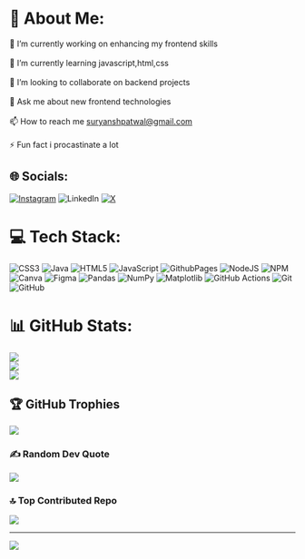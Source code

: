 # 💫 About Me:
🔭 I’m currently working on enhancing my frontend skills<br><br>🌱 I’m currently learning javascript,html,css<br><br>👯 I’m looking to collaborate on backend projects<br><br>💬 Ask me about new frontend technologies<br><br>📫 How to reach me suryanshpatwal@gmail.com<br><br>⚡ Fun fact i procastinate a lot


## 🌐 Socials:
[![Instagram](https://img.shields.io/badge/Instagram-%23E4405F.svg?logo=Instagram&logoColor=white)](https://instagram.com/Shhhhhsuryansh) ![LinkedIn](https://img.shields.io/badge/LinkedIn-%230077B5.svg?logo=linkedin&logoColor=white) [![X](https://img.shields.io/badge/X-black.svg?logo=X&logoColor=white)](https://x.com/Csuryansh) 

# 💻 Tech Stack:
![CSS3](https://img.shields.io/badge/css3-%231572B6.svg?style=for-the-badge&logo=css3&logoColor=white) ![Java](https://img.shields.io/badge/java-%23ED8B00.svg?style=for-the-badge&logo=openjdk&logoColor=white) ![HTML5](https://img.shields.io/badge/html5-%23E34F26.svg?style=for-the-badge&logo=html5&logoColor=white) ![JavaScript](https://img.shields.io/badge/javascript-%23323330.svg?style=for-the-badge&logo=javascript&logoColor=%23F7DF1E) ![GithubPages](https://img.shields.io/badge/github%20pages-121013?style=for-the-badge&logo=github&logoColor=white) ![NodeJS](https://img.shields.io/badge/node.js-6DA55F?style=for-the-badge&logo=node.js&logoColor=white) ![NPM](https://img.shields.io/badge/NPM-%23CB3837.svg?style=for-the-badge&logo=npm&logoColor=white) ![Canva](https://img.shields.io/badge/Canva-%2300C4CC.svg?style=for-the-badge&logo=Canva&logoColor=white) ![Figma](https://img.shields.io/badge/figma-%23F24E1E.svg?style=for-the-badge&logo=figma&logoColor=white) ![Pandas](https://img.shields.io/badge/pandas-%23150458.svg?style=for-the-badge&logo=pandas&logoColor=white) ![NumPy](https://img.shields.io/badge/numpy-%23013243.svg?style=for-the-badge&logo=numpy&logoColor=white) ![Matplotlib](https://img.shields.io/badge/Matplotlib-%23ffffff.svg?style=for-the-badge&logo=Matplotlib&logoColor=black) ![GitHub Actions](https://img.shields.io/badge/github%20actions-%232671E5.svg?style=for-the-badge&logo=githubactions&logoColor=white) ![Git](https://img.shields.io/badge/git-%23F05033.svg?style=for-the-badge&logo=git&logoColor=white) ![GitHub](https://img.shields.io/badge/github-%23121011.svg?style=for-the-badge&logo=github&logoColor=white)
# 📊 GitHub Stats:
![](https://github-readme-stats.vercel.app/api?username=StrugglerSuryansh&theme=dark&hide_border=false&include_all_commits=false&count_private=false)<br/>
![](https://github-readme-streak-stats.herokuapp.com/?user=StrugglerSuryansh&theme=dark&hide_border=false)<br/>
![](https://github-readme-stats.vercel.app/api/top-langs/?username=StrugglerSuryansh&theme=dark&hide_border=false&include_all_commits=false&count_private=false&layout=compact)

## 🏆 GitHub Trophies
![](https://github-profile-trophy.vercel.app/?username=StrugglerSuryansh&theme=radical&no-frame=false&no-bg=false&margin-w=4)

### ✍️ Random Dev Quote
![](https://quotes-github-readme.vercel.app/api?type=horizontal&theme=radical)

### 🔝 Top Contributed Repo
![](https://github-contributor-stats.vercel.app/api?username=StrugglerSuryansh&limit=5&theme=dark&combine_all_yearly_contributions=true)

---
[![](https://visitcount.itsvg.in/api?id=StrugglerSuryansh&icon=0&color=0)](https://visitcount.itsvg.in)

<!-- Proudly created with GPRM ( https://gprm.itsvg.in ) -->
